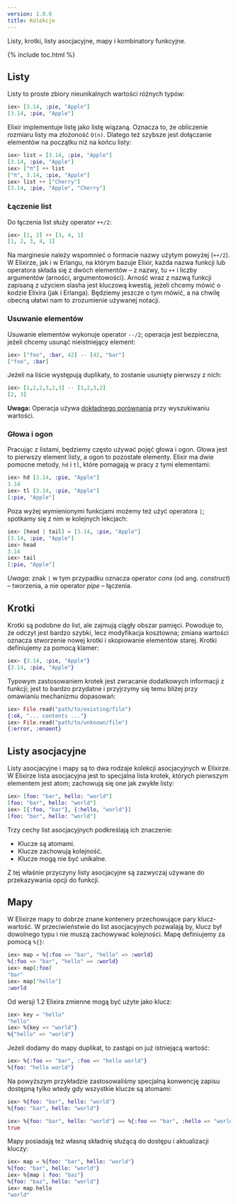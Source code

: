 ```yaml
---
version: 1.0.0
title: Kolekcje
---
```


Listy, krotki, listy asocjacyjne, mapy i kombinatory funkcyjne.

{% include toc.html %}

## Listy

Listy to proste zbiory nieunikalnych wartości różnych typów:

```elixir
iex> [3.14, :pie, "Apple"]
[3.14, :pie, "Apple"]
```

Elixir implementuje listę jako listę wiązaną.  Oznacza to, że obliczenie rozmiaru listy ma złożoność `O(n)`.  Dlatego też szybsze jest dołączanie elementów na początku niż na końcu listy:

```elixir
iex> list = [3.14, :pie, "Apple"]
[3.14, :pie, "Apple"]
iex> ["π"] ++ list
["π", 3.14, :pie, "Apple"]
iex> list ++ ["Cherry"]
[3.14, :pie, "Apple", "Cherry"]
```

### Łączenie list

Do łączenia list służy operator `++/2`:

```elixir
iex> [1, 2] ++ [3, 4, 1]
[1, 2, 3, 4, 1]
```

Na marginesie należy wspomnieć o formacie nazwy użytym powyżej (`++/2`). W Elixirze, jak i w Erlangu, na którym bazuje Elixir, każda nazwa funkcji lub operatora składa się z dwóch elementów – z nazwy, tu `++` i liczby argumentów (arności, argumentowości). Arność wraz z nazwą funkcji zapisaną z użyciem slasha jest kluczową kwestią, jeżeli chcemy mówić o kodzie Elixira (jak i Erlanga). Będziemy jeszcze o tym mówić, a na chwilę obecną ułatwi nam to zrozumienie używanej notacji.   

### Usuwanie elementów

Usuwanie elementów wykonuje operator `--/2`; operacja jest bezpieczna, jeżeli chcemy usunąć nieistniejący element:

```elixir
iex> ["foo", :bar, 42] -- [42, "bar"]
["foo", :bar]
```

Jeżeli na liście występują duplikaty, to zostanie usunięty pierwszy z nich:

```elixir
iex> [1,2,2,3,2,3] -- [1,2,3,2]
[2, 3]
```

**Uwaga:** Operacja używa [dokładnego porównania](../basics/#comparison) przy wyszukiwaniu wartości.

### Głowa i ogon

Pracując z listami, będziemy często używać pojęć głowa i ogon.  Głowa jest to pierwszy element listy, a ogon to pozostałe elementy.  Elixir ma dwie pomocne metody, `hd` i `tl`, które pomagają w pracy z tymi elementami:

```elixir
iex> hd [3.14, :pie, "Apple"]
3.14
iex> tl [3.14, :pie, "Apple"]
[:pie, "Apple"]
```

Poza wyżej wymienionymi funkcjami możemy też użyć operatora `|`; spotkamy się z nim w kolejnych lekcjach:

```elixir
iex> [head | tail] = [3.14, :pie, "Apple"]
[3.14, :pie, "Apple"]
iex> head
3.14
iex> tail
[:pie, "Apple"]
```

_Uwaga_: znak `|` w tym przypadku oznacza operator _cons_ (od ang. _construct_) – tworzenia, a nie operator _pipe_ – łączenia.  

## Krotki

Krotki są podobne do list, ale zajmują ciągły obszar pamięci.  Powoduje to, że odczyt jest bardzo szybki, lecz modyfikacja kosztowna; zmiana wartości oznacza stworzenie nowej krotki i skopiowanie elementów starej.  Krotki definiujemy za pomocą klamer:

```elixir
iex> {3.14, :pie, "Apple"}
{3.14, :pie, "Apple"}
```

Typowym zastosowaniem krotek jest zwracanie dodatkowych informacji z funkcji; jest to bardzo przydatne i przyjrzymy się temu bliżej przy omawianiu mechanizmu dopasowań:

```elixir
iex> File.read("path/to/existing/file")
{:ok, "... contents ..."}
iex> File.read("path/to/unknown/file")
{:error, :enoent}
```

## Listy asocjacyjne

Listy asocjacyjne i mapy są to dwa rodzaje kolekcji asocjacyjnych w Elixirze.  W Elixirze lista asocjacyjna jest to specjalna lista krotek, których pierwszym elementem jest atom; zachowują się one jak zwykłe listy:

```elixir
iex> [foo: "bar", hello: "world"]
[foo: "bar", hello: "world"]
iex> [{:foo, "bar"}, {:hello, "world"}]
[foo: "bar", hello: "world"]
```

Trzy cechy list asocjacyjnych podkreślają ich znaczenie: 

+ Klucze są atomami.
+ Klucze zachowują kolejność.
+ Klucze mogą nie być unikalne.

Z tej właśnie przyczyny listy asocjacyjne są zazwyczaj używane do przekazywania opcji do funkcji.

## Mapy

W Elixirze mapy to dobrze znane kontenery przechowujące pary klucz-wartość. W przeciwieństwie do list asocjacyjnych pozwalają by, klucz był dowolnego typu i nie muszą zachowywać kolejności.  Mapę definiujemy za pomocą `%{}`:

```elixir
iex> map = %{:foo => "bar", "hello" => :world}
%{:foo => "bar", "hello" => :world}
iex> map[:foo]
"bar"
iex> map["hello"]
:world
```

Od wersji 1.2 Elixira zmienne mogą być użyte jako klucz:

```elixir
iex> key = "hello"
"hello"
iex> %{key => "world"}
%{"hello" => "world"}
```

Jeżeli dodamy do mapy duplikat, to zastąpi on już istniejącą wartość:

```elixir
iex> %{:foo => "bar", :foo => "hello world"}
%{foo: "hello world"}
```

Na powyższym przykładzie zastosowaliśmy specjalną konwencję zapisu dostępną tylko wtedy gdy wszystkie klucze są atomami:

```elixir
iex> %{foo: "bar", hello: "world"}
%{foo: "bar", hello: "world"}

iex> %{foo: "bar", hello: "world"} == %{:foo => "bar", :hello => "world"}
true
```

Mapy posiadają też własną składnię służącą do dostępu i aktualizacji kluczy:

```elixir
iex> map = %{foo: "bar", hello: "world"}
%{foo: "bar", hello: "world"}
iex> %{map | foo: "baz"}
%{foo: "baz", hello: "world"}
iex> map.hello
"world"
```
